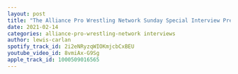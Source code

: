 ```yaml
---
layout: post
title: "The Alliance Pro Wrestling Network Sunday Special Interview Presents Jake Crist"
date: 2021-02-14
categories: alliance-pro-wrestling-network interviews
author: lewis-carlan
spotify_track_id: 2i2eNRyzqWIOKmjcbCxBEU
youtube_video_id: 8vmiAx-G9Sg
apple_track_id: 1000509016565
---
```

